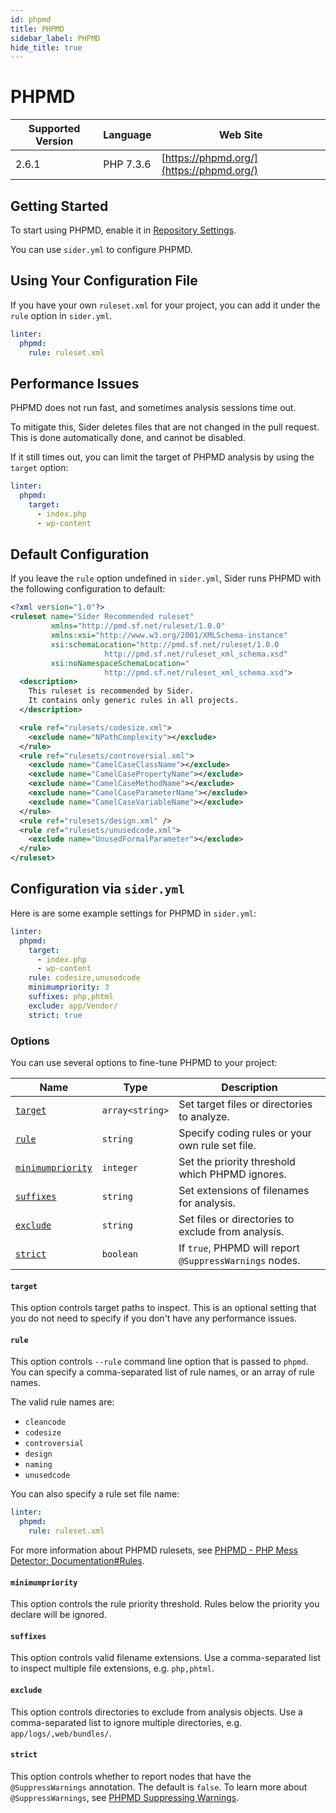 ```yaml
---
id: phpmd
title: PHPMD
sidebar_label: PHPMD
hide_title: true
---
```


# PHPMD

| Supported Version | Language | Web Site |
| ----------------- | -------- | -------- |
| 2.6.1 | PHP 7.3.6 | [https://phpmd.org/](https://phpmd.org/) |

## Getting Started

To start using PHPMD, enable it in [Repository Settings](../../getting-started/repository-settings.md).

You can use `sider.yml` to configure PHPMD.

## Using Your Configuration File

If you have your own `ruleset.xml` for your project, you can add it under the `rule` option in `sider.yml`.

```yaml
linter:
  phpmd:
    rule: ruleset.xml
```

## Performance Issues

PHPMD does not run fast, and sometimes analysis sessions time out.

To mitigate this, Sider deletes files that are not changed in the pull request. This is done automatically done, and cannot be disabled.

If it still times out, you can limit the target of PHPMD analysis by using the `target` option:

```yaml
linter:
  phpmd:
    target:
      - index.php
      - wp-content
```

## Default Configuration

If you leave the `rule` option undefined in `sider.yml`, Sider runs PHPMD with the following configuration to default:

```xml
<?xml version="1.0"?>
<ruleset name="Sider Recommended ruleset"
         xmlns="http://pmd.sf.net/ruleset/1.0.0"
         xmlns:xsi="http://www.w3.org/2001/XMLSchema-instance"
         xsi:schemaLocation="http://pmd.sf.net/ruleset/1.0.0
                     http://pmd.sf.net/ruleset_xml_schema.xsd"
         xsi:noNamespaceSchemaLocation="
                     http://pmd.sf.net/ruleset_xml_schema.xsd">
  <description>
    This ruleset is recommended by Sider.
    It contains only generic rules in all projects.
  </description>

  <rule ref="rulesets/codesize.xml">
    <exclude name="NPathComplexity"></exclude>
  </rule>
  <rule ref="rulesets/controversial.xml">
    <exclude name="CamelCaseClassName"></exclude>
    <exclude name="CamelCasePropertyName"></exclude>
    <exclude name="CamelCaseMethodName"></exclude>
    <exclude name="CamelCaseParameterName"></exclude>
    <exclude name="CamelCaseVariableName"></exclude>
  </rule>
  <rule ref="rulesets/design.xml" />
  <rule ref="rulesets/unusedcode.xml">
    <exclude name="UnusedFormalParameter"></exclude>
  </rule>
</ruleset>
```

## Configuration via `sider.yml`

Here is are some example settings for PHPMD in `sider.yml`:

```yaml
linter:
  phpmd:
    target:
      - index.php
      - wp-content
    rule: codesize,unusedcode
    minimumpriority: 3
    suffixes: php,phtml
    exclude: app/Vendor/
    strict: true
```

### Options

You can use several options to fine-tune PHPMD to your project:

| Name | Type | Description |
| ---- | ---- | ----------- |
| [`target`](#target) | `array<string>` | Set target files or directories to analyze. |
| [`rule`](#rule) | `string` | Specify coding rules or your own rule set file. |
| [`minimumpriority`](#minimumpriority) | `integer` | Set the priority threshold which PHPMD ignores.  |
| [`suffixes`](#suffixes) | `string` | Set extensions of filenames for analysis. |
| [`exclude`](#exclude) | `string` | Set files or directories to exclude from analysis. |
| [`strict`](#strict) | `boolean` | If `true`, PHPMD will report `@SuppressWarnings` nodes. |

#### `target`

This option controls target paths to inspect. This is an optional setting that you do not need to specify if you don't have any performance issues.

#### `rule`

This option controls `--rule` command line option that is passed to `phpmd`. You can specify a comma-separated list of rule names, or an array of rule names.

The valid rule names are:

* `cleancode`
* `codesize`
* `controversial`
* `design`
* `naming`
* `unusedcode`

You can also specify a rule set file name:

```yaml
linter:
  phpmd:
    rule: ruleset.xml
```

For more information about PHPMD rulesets, see [PHPMD - PHP Mess Detector: Documentation\#Rules](https://phpmd.org/rules/index.html).

#### `minimumpriority`

This option controls the rule priority threshold. Rules below the priority you declare will be ignored.

#### `suffixes`

This option controls valid filename extensions. Use a comma-separated list to inspect multiple file extensions, e.g. `php,phtml`.

#### `exclude`

This option controls directories to exclude from analysis objects. Use a comma-separated list to ignore multiple directories, e.g. `app/logs/,web/bundles/`.

#### `strict`

This option controls whether to report nodes that have the `@SuppressWarnings` annotation. The default is `false`. To learn more about `@SuppressWarnings`, see [PHPMD Suppressing Warnings](https://phpmd.org/documentation/suppress-warnings.html).

